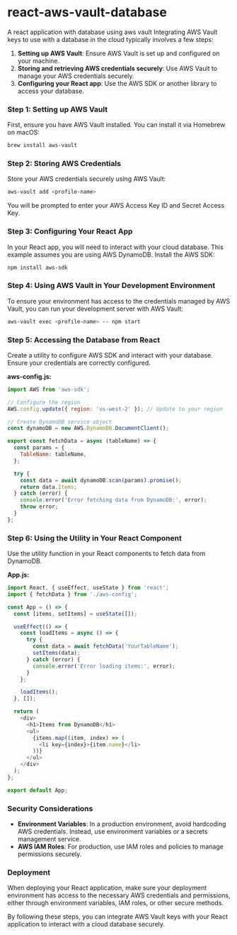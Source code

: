 # react-aws-vault-database
A react application with database using aws vault
Integrating AWS Vault keys to use with a database in the cloud typically involves a few steps:

1. **Setting up AWS Vault**: Ensure AWS Vault is set up and configured on your machine.
2. **Storing and retrieving AWS credentials securely**: Use AWS Vault to manage your AWS credentials securely.
3. **Configuring your React app**: Use the AWS SDK or another library to access your database.

### Step 1: Setting up AWS Vault

First, ensure you have AWS Vault installed. You can install it via Homebrew on macOS:

```sh
brew install aws-vault
```

### Step 2: Storing AWS Credentials

Store your AWS credentials securely using AWS Vault:

```sh
aws-vault add <profile-name>
```

You will be prompted to enter your AWS Access Key ID and Secret Access Key.

### Step 3: Configuring Your React App

In your React app, you will need to interact with your cloud database. This example assumes you are using AWS DynamoDB. Install the AWS SDK:

```sh
npm install aws-sdk
```

### Step 4: Using AWS Vault in Your Development Environment

To ensure your environment has access to the credentials managed by AWS Vault, you can run your development server with AWS Vault:

```sh
aws-vault exec <profile-name> -- npm start
```

### Step 5: Accessing the Database from React

Create a utility to configure AWS SDK and interact with your database. Ensure your credentials are correctly configured.

**aws-config.js:**

```javascript
import AWS from 'aws-sdk';

// Configure the region
AWS.config.update({ region: 'us-west-2' }); // Update to your region

// Create DynamoDB service object
const dynamoDB = new AWS.DynamoDB.DocumentClient();

export const fetchData = async (tableName) => {
  const params = {
    TableName: tableName,
  };

  try {
    const data = await dynamoDB.scan(params).promise();
    return data.Items;
  } catch (error) {
    console.error('Error fetching data from DynamoDB:', error);
    throw error;
  }
};
```

### Step 6: Using the Utility in Your React Component

Use the utility function in your React components to fetch data from DynamoDB.

**App.js:**

```javascript
import React, { useEffect, useState } from 'react';
import { fetchData } from './aws-config';

const App = () => {
  const [items, setItems] = useState([]);

  useEffect(() => {
    const loadItems = async () => {
      try {
        const data = await fetchData('YourTableName');
        setItems(data);
      } catch (error) {
        console.error('Error loading items:', error);
      }
    };

    loadItems();
  }, []);

  return (
    <div>
      <h1>Items from DynamoDB</h1>
      <ul>
        {items.map((item, index) => (
          <li key={index}>{item.name}</li>
        ))}
      </ul>
    </div>
  );
};

export default App;
```

### Security Considerations

- **Environment Variables**: In a production environment, avoid hardcoding AWS credentials. Instead, use environment variables or a secrets management service.
- **AWS IAM Roles**: For production, use IAM roles and policies to manage permissions securely.

### Deployment

When deploying your React application, make sure your deployment environment has access to the necessary AWS credentials and permissions, either through environment variables, IAM roles, or other secure methods.

By following these steps, you can integrate AWS Vault keys with your React application to interact with a cloud database securely.
